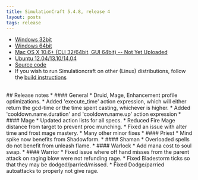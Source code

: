 ```yaml
---
title: SimulationCraft 5.4.8, release 4
layout: posts
tags: release
---
```

* [Windows 32bit](http://downloads.simulationcraft.org/simc-548-4-win32.zip)
* [Windows 64bit](http://downloads.simulationcraft.org/simc-548-4-win64.zip)
* [Mac OS X 10.6+ (CLI 32/64bit, GUI 64bit) -- Not Yet Uploaded](http://downloads.simulationcraft.org/simc-548-4-osx-x86.dmg)
* [Ubuntu 12.04/13.10/14.04](https://launchpad.net/~simulationcraft/+archive/simulationcraft)
* [Source code](http://downloads.simulationcraft.org/simc-548-4-source.zip)
* If you wish to run Simulationcraft on other (Linux) distributions, follow the [build instructions](http://code.google.com/p/simulationcraft/wiki/HowToBuild)
<br>
## Release notes
* #### General
    * Druid, Mage, Enhancement profile optimizations.
	* Added 'execute_time' action expression, which will either return the gcd-time or the time spent casting, whichever is higher.
	* Added 'cooldown.name.duration' and 'cooldown.name.up' action expression
* #### Mage
    * Updated action lists for all specs.
	* Reduced Fire Mage distance from target to prevent proc munching.
	* Fixed an issue with alter time and frost mage mastery.
	* Many other minor fixes
* #### Priest
    * Mind spike now benefits from Shadowform.
* #### Shaman
    * Overloaded spells do not benefit from unleash flame.
* #### Warlock
    * Add mana cost to soul swap.
* #### Warrior
    * Fixed issue where off hand misses from the parent attack on raging blow were not refunding rage.
	* Fixed Bladestorm ticks so that they may be dodged/parried/missed.
	* Fixed Dodge/parried autoattacks to properly not give rage.

